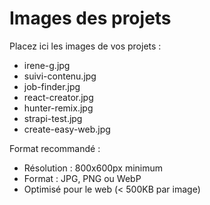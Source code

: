# Images des projets

Placez ici les images de vos projets :

- irene-g.jpg
- suivi-contenu.jpg  
- job-finder.jpg
- react-creator.jpg
- hunter-remix.jpg
- strapi-test.jpg
- create-easy-web.jpg

Format recommandé : 
- Résolution : 800x600px minimum
- Format : JPG, PNG ou WebP
- Optimisé pour le web (< 500KB par image)
